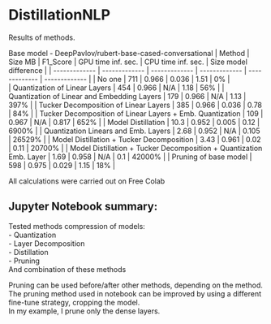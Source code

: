 # DistillationNLP

Results of methods.

Base model - DeepPavlov/rubert-base-cased-conversational
| Method | Size MB | F1_Score | GPU time inf. sec. | CPU time inf. sec. | Size model difference |
| ------------- | ------------- |  ------------- |  ------------- |  ------------- |  ------------- |
| No one  | 711 | 0.966 | 0.036 | 1.51 | 0% |  
| Quantization of Linear Layers | 454 | 0.966 | N/A | 1.18 | 56% |
| Quantization of Linear and Embedding Layers | 179 | 0.966 | N/A | 1.13 | 397% |
| Tucker Decomposition of Linear Layers | 385 | 0.966 | 0.036 | 0.78 | 84% |
| Tucker Decomposition of Linear Layers + Emb. Quantization | 109 | 0.967 | N/A | 0.817 | 652% |
| Model Distillation | 10.3 | 0.952 | 0.005 | 0.12 | 6900% |
| Quantization Linears and Emb. Layers | 2.68 | 0.952 | N/A | 0.105 | 26529% |
| Model Distillation + Tucker Decomposition | 3.43 | 0.961 | 0.02 | 0.11 | 20700% |
| Model Distillation + Tucker Decomposition + Quantization Emb. Layer | 1.69 | 0.958 | N/A | 0.1 | 42000% |
| Pruning of base model | 598 | 0.975 | 0.029 | 1.15 | 18% |

All calculations were carried out on Free Colab

## Jupyter Notebook summary:
  Tested methods compression of models: \
    - Quantization \
    - Layer Decomposition \
    - Distillation \
    - Pruning \
  And combination of these methods
  
  Pruning can be used before/after other methods, depending on the method. \
  The pruning method used in notebook can be improved by using a different fine-tune strategy, cropping the model. \
  In my example, I prune only the dense layers.
